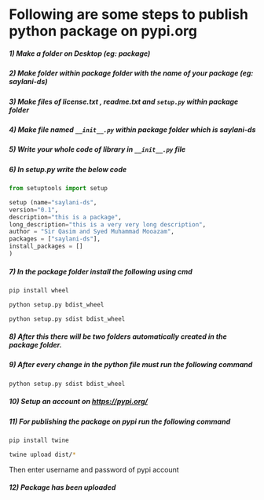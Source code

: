 # Following are some steps to publish python package on pypi.org 

##### 1) Make a folder on Desktop (eg: package)
##### 2) Make folder within package folder with the name of your package (eg: saylani-ds)
##### 3) Make files of license.txt , readme.txt and `setup.py` within package folder
##### 4) Make file named `__init__.py` within package folder which is saylani-ds
##### 5) Write your whole code of library in `__init__.py` file
##### 6) In setup.py write the below code
```python
from setuptools import setup

setup (name="saylani-ds",
version="0.1",
description="this is a package",
long_description="this is a very very long description",
author = "Sir Qasim and Syed Muhammad Mooazam",
packages = ["saylani-ds"],
install_packages = []
)
```

##### 7) In the package folder install the following using cmd
```bash
pip install wheel
```

```bash
python setup.py bdist_wheel
```
```bash
python setup.py sdist bdist_wheel
```

##### 8) After this there will be two folders automatically created in the package folder.
##### 9) After every change in the python file must run the following command
```bash
python setup.py sdist bdist_wheel
```
##### 10) Setup an account on https://pypi.org/
##### 11) For publishing the package on pypi run the following command
```bash
pip install twine
```
```bash
twine upload dist/*
```
Then enter username and password of pypi account
##### 12) Package has been uploaded
